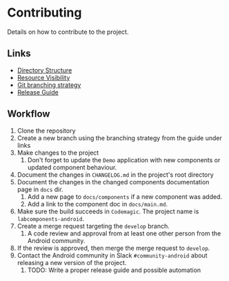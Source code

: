 # Contributing

Details on how to contribute to the project.

## Links

- [Directory Structure](docs/directory_structure.md)
- [Resource Visibility](docs/resource_visibility.md)
- [Git branching strategy](https://confluence.lab.mobi/display/DEV/Git+branching+strategy)
- [Release Guide](docs/release_guide.md)

## Workflow

1. Clone the repository
2. Create a new branch using the branching strategy from the guide under links
3. Make changes to the project
   1. Don't forget to update the `Demo` application with new components or updated component behaviour.
4. Document the changes in `CHANGELOG.md` in the project's root directory
5. Document the changes in the changed components documentation page in `docs` dir.
   1. Add a new page to `docs/components` if a new component was added.
   2. Add a link to the component doc in `docs/main.md`.
6. Make sure the build succeeds in `Codemagic`. The project name is `labcomponents-android`.
7. Create a merge request targeting the `develop` branch.
   1. A code review and approval from at least one other person from the Android community.
8. If the review is approved, then merge the merge request to `develop`.
9. Contact the Android community in Slack `#community-android` about releasing a new version of the project. 
   1. TODO: Write a proper release guide and possible automation 
